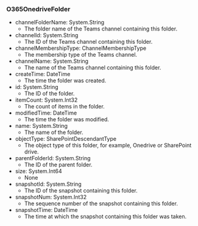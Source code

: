 ### O365OnedriveFolder
- channelFolderName: System.String
  - The folder name of the Teams channel containing this folder.
- channelId: System.String
  - The ID of the Teams channel containing this folder.
- channelMembershipType: ChannelMembershipType
  - The membership type of the Teams channel.
- channelName: System.String
  - The name of the Teams channel containing this folder.
- createTime: DateTime
  - The time the folder was created.
- id: System.String
  - The ID of the folder.
- itemCount: System.Int32
  - The count of items in the folder.
- modifiedTime: DateTime
  - The time the folder was modified.
- name: System.String
  - The name of the folder.
- objectType: SharePointDescendantType
  - The object type of this folder, for example, Onedrive or SharePoint drive.
- parentFolderId: System.String
  - The ID of the parent folder.
- size: System.Int64
  - None
- snapshotId: System.String
  - The ID of the snapshot containing this folder.
- snapshotNum: System.Int32
  - The sequence number of the snapshot containing this folder.
- snapshotTime: DateTime
  - The time at which the snapshot containing this folder was taken.
